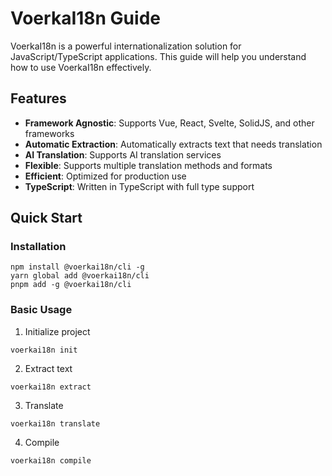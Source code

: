 
# VoerkaI18n Guide

VoerkaI18n is a powerful internationalization solution for JavaScript/TypeScript applications. This guide will help you understand how to use VoerkaI18n effectively.

## Features

- **Framework Agnostic**: Supports Vue, React, Svelte, SolidJS, and other frameworks
- **Automatic Extraction**: Automatically extracts text that needs translation
- **AI Translation**: Supports AI translation services
- **Flexible**: Supports multiple translation methods and formats
- **Efficient**: Optimized for production use
- **TypeScript**: Written in TypeScript with full type support

## Quick Start

### Installation

```shell
npm install @voerkai18n/cli -g
yarn global add @voerkai18n/cli
pnpm add -g @voerkai18n/cli
```

### Basic Usage

1. Initialize project
```shell
voerkai18n init
```

2. Extract text
```shell
voerkai18n extract
```

3. Translate
```shell
voerkai18n translate
```

4. Compile
```shell
voerkai18n compile
```
